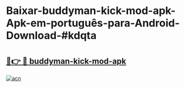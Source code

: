 # Baixar-buddyman-kick-mod-apk-Apk-em-português​-para-Android-Download-#kdqta

# <h2><a href="https://ainizakaria.my?title=buddyman-kick-mod-apk&ref=24M">🔗👉 🔴 buddyman-kick-mod-apk</a></h2>

[![acn](https://github.com/user-attachments/assets/0f9c940e-d8b0-45ae-aac7-cd30a18b3e1c)](https://ainizakaria.my?title=buddyman-kick-mod-apk&ref=24M)

